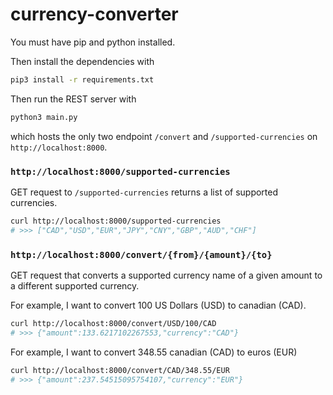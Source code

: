 # currency-converter

You must have pip and python installed.

Then install the dependencies with

```bash
pip3 install -r requirements.txt
```

Then run the REST server with

```bash
python3 main.py
```

which hosts the only two endpoint `/convert` and `/supported-currencies` on `http://localhost:8000`.

### `http://localhost:8000/supported-currencies`

GET request to `/supported-currencies` returns a list of supported currencies.

```bash
curl http://localhost:8000/supported-currencies
# >>> ["CAD","USD","EUR","JPY","CNY","GBP","AUD","CHF"]
```

### `http://localhost:8000/convert/{from}/{amount}/{to}`

GET request that converts a supported currency name of a given amount to a different supported currency.

For example, I want to convert 100 US Dollars (USD) to canadian (CAD).

```bash
curl http://localhost:8000/convert/USD/100/CAD
# >>> {"amount":133.6217102267553,"currency":"CAD"}
```

For example, I want to convert 348.55 canadian (CAD) to euros (EUR)

```bash
curl http://localhost:8000/convert/CAD/348.55/EUR
# >>> {"amount":237.54515095754107,"currency":"EUR"}
```

